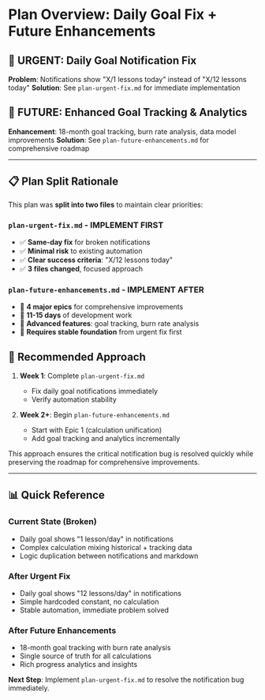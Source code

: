 # Plan Overview: Daily Goal Fix + Future Enhancements

## 🚨 **URGENT**: Daily Goal Notification Fix
**Problem**: Notifications show "X/1 lessons today" instead of "X/12 lessons today"
**Solution**: See `plan-urgent-fix.md` for immediate implementation

## 🔮 **FUTURE**: Enhanced Goal Tracking & Analytics  
**Enhancement**: 18-month goal tracking, burn rate analysis, data model improvements
**Solution**: See `plan-future-enhancements.md` for comprehensive roadmap

---

## 📋 Plan Split Rationale

This plan was **split into two files** to maintain clear priorities:

### `plan-urgent-fix.md` - **IMPLEMENT FIRST**
- ✅ **Same-day fix** for broken notifications  
- ✅ **Minimal risk** to existing automation
- ✅ **Clear success criteria**: "X/12 lessons today"
- ✅ **3 files changed**, focused approach

### `plan-future-enhancements.md` - **IMPLEMENT AFTER**
- 🔮 **4 major epics** for comprehensive improvements
- 🔮 **11-15 days** of development work
- 🔮 **Advanced features**: goal tracking, burn rate analysis
- 🔮 **Requires stable foundation** from urgent fix first

## 🎯 Recommended Approach

1. **Week 1**: Complete `plan-urgent-fix.md` 
   - Fix daily goal notifications immediately
   - Verify automation stability
   
2. **Week 2+**: Begin `plan-future-enhancements.md`
   - Start with Epic 1 (calculation unification)
   - Add goal tracking and analytics incrementally

This approach ensures the critical notification bug is resolved quickly while preserving the roadmap for comprehensive improvements.

---

## 📊 Quick Reference

### Current State (Broken)
- Daily goal shows "1 lesson/day" in notifications
- Complex calculation mixing historical + tracking data
- Logic duplication between notifications and markdown

### After Urgent Fix
- Daily goal shows "12 lessons/day" in notifications  
- Simple hardcoded constant, no calculation
- Stable automation, immediate problem solved

### After Future Enhancements
- 18-month goal tracking with burn rate analysis
- Single source of truth for all calculations
- Rich progress analytics and insights

**Next Step**: Implement `plan-urgent-fix.md` to resolve the notification bug immediately.